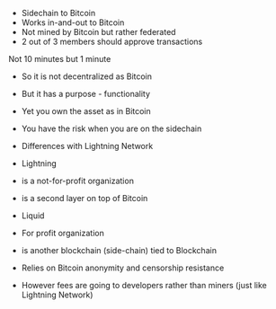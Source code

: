 



- Sidechain to Bitcoin
- Works in-and-out to Bitcoin
- Not mined by Bitcoin but rather federated
- 2 out of 3 members should approve transactions

Not 10 minutes but 1 minute


- So it is not decentralized as Bitcoin
- But it has a purpose - functionality
- Yet you own the asset as in Bitcoin
- You have the risk when you are on the sidechain 

- Differences with Lightning Network
- Lightning 
- is a not-for-profit organization
- is a second layer on top of Bitcoin

- Liquid
- For profit organization
- is another blockchain (side-chain) tied to Blockchain
- Relies on Bitcoin anonymity and censorship resistance
- However fees are going to developers rather than miners (just like Lightning Network)

